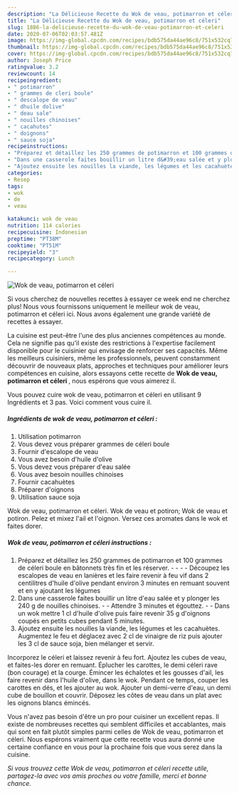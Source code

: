 ```yaml
---
description: "La Délicieuse Recette du Wok de veau, potimarron et céleri"
title: "La Délicieuse Recette du Wok de veau, potimarron et céleri"
slug: 1886-la-delicieuse-recette-du-wok-de-veau-potimarron-et-celeri
date: 2020-07-06T02:03:57.481Z
image: https://img-global.cpcdn.com/recipes/bdb575da44ae96c8/751x532cq70/wok-de-veau-potimarron-et-celeri-photo-principale-de-la-recette.jpg
thumbnail: https://img-global.cpcdn.com/recipes/bdb575da44ae96c8/751x532cq70/wok-de-veau-potimarron-et-celeri-photo-principale-de-la-recette.jpg
cover: https://img-global.cpcdn.com/recipes/bdb575da44ae96c8/751x532cq70/wok-de-veau-potimarron-et-celeri-photo-principale-de-la-recette.jpg
author: Joseph Price
ratingvalue: 3.2
reviewcount: 14
recipeingredient:
- " potimarron"
- " grammes de cleri boule"
- " descalope de veau"
- " dhuile dolive"
- " deau sale"
- " nouilles chinoises"
- " cacahutes"
- " doignons"
- " sauce soja"
recipeinstructions:
- "Préparez et détaillez les 250 grammes de potimarron et 100 grammes de céleri boule en bâtonnets très fin et les réserver.     Découpez les escalopes de veau en lanières et les faire revenir à feu vif dans 2 centilitres d&#39;huile d&#39;olive pendant environ 3 minutes en remuant souvent et en y ajoutant les légumes"
- "Dans une casserole faites bouillir un litre d&#39;eau salée et y plonger les 240 g de nouilles chinoises.  Attendre 3 minutes et égouttez.  Dans un wok mettre 1 cl d&#39;huile d&#39;olive puis faire revenir 35 g d&#39;oignons coupés en petits cubes pendant 5 minutes."
- "Ajoutez ensuite les nouilles la viande, les légumes et les cacahuètes. Augmentez le feu et déglacez avec 2 cl de vinaigre de riz puis ajouter les 3 cl de sauce soja, bien mélanger et servir."
categories:
- Resep
tags:
- wok
- de
- veau

katakunci: wok de veau 
nutrition: 114 calories
recipecuisine: Indonesian
preptime: "PT38M"
cooktime: "PT51M"
recipeyield: "3"
recipecategory: Lunch

---
```



![Wok de veau, potimarron et céleri](https://img-global.cpcdn.com/recipes/bdb575da44ae96c8/751x532cq70/wok-de-veau-potimarron-et-celeri-photo-principale-de-la-recette.jpg)

Si vous cherchez de nouvelles recettes à essayer ce week end ne cherchez plus! Nous vous fournissons uniquement le meilleur wok de veau, potimarron et céleri ici. Nous avons également une grande variété de recettes à essayer.

La cuisine est peut-être l'une des plus anciennes compétences au monde. Cela ne signifie pas qu'il existe des restrictions à l'expertise facilement disponible pour le cuisinier qui envisage de renforcer ses capacités. Même les meilleurs cuisiniers, même les professionnels, peuvent constamment découvrir de nouveaux plats, approches et techniques pour améliorer leurs compétences en cuisine, alors essayons cette recette de <strong> Wok de veau, potimarron et céleri </strong>, nous espérons que vous aimerez il.

<!--inarticleads1-->

Vous pouvez cuire wok de veau, potimarron et céleri en utilisant 9 Ingrédients et 3 pas. Voici comment vous cuire il.

##### Ingrédients de wok de veau, potimarron et céleri :

1. Utilisation  potimarron
1. Vous devez vous préparer  grammes de céleri boule
1. Fournir  d&#39;escalope de veau
1. Vous avez besoin  d&#39;huile d&#39;olive
1. Vous devez vous préparer  d&#39;eau salée
1. Vous avez besoin  nouilles chinoises
1. Fournir  cacahuètes
1. Préparer  d&#39;oignons
1. Utilisation  sauce soja


Wok de veau, potimarron et céleri. Wok de veau et potiron; Wok de veau et potiron. Pelez et mixez l&#39;ail et l&#39;oignon. Versez ces aromates dans le wok et faites dorer. 

<!--inarticleads2-->

##### Wok de veau, potimarron et céleri instructions :

1. Préparez et détaillez les 250 grammes de potimarron et 100 grammes de céleri boule en bâtonnets très fin et les réserver. -  -   -  - Découpez les escalopes de veau en lanières et les faire revenir à feu vif dans 2 centilitres d&#39;huile d&#39;olive pendant environ 3 minutes en remuant souvent et en y ajoutant les légumes
1. Dans une casserole faites bouillir un litre d&#39;eau salée et y plonger les 240 g de nouilles chinoises. -  - Attendre 3 minutes et égouttez. -  - Dans un wok mettre 1 cl d&#39;huile d&#39;olive puis faire revenir 35 g d&#39;oignons coupés en petits cubes pendant 5 minutes.
1. Ajoutez ensuite les nouilles la viande, les légumes et les cacahuètes. Augmentez le feu et déglacez avec 2 cl de vinaigre de riz puis ajouter les 3 cl de sauce soja, bien mélanger et servir.


Incorporez le céleri et laissez revenir à feu fort. Ajoutez les cubes de veau, et faites-les dorer en remuant. Éplucher les carottes, le demi céleri rave (bon courage) et la courge. Émincer les échalotes et les gousses d&#39;ail, les faire revenir dans l&#39;huile d&#39;olive, dans le wok. Pendant ce temps, couper les carottes en dés, et les ajouter au wok. Ajouter un demi-verre d&#39;eau, un demi cube de bouillon et couvrir. Déposez les côtes de veau dans un plat avec les oignons blancs émincés. 

<!--inarticleads1-->

<p>
Vous n'avez pas besoin d'être un pro pour cuisiner un excellent repas. Il existe de nombreuses recettes qui semblent difficiles et accablantes, mais qui sont en fait plutôt simples parmi celles de Wok de veau, potimarron et céleri. Nous espérons vraiment que cette recette vous aura donné une certaine confiance en vous pour la prochaine fois que vous serez dans la cuisine.
</p>

<p>
<i>Si vous trouvez cette Wok de veau, potimarron et céleri recette utile, partagez-la avec vos amis proches ou votre famille, merci et bonne chance.</i>
</p>
